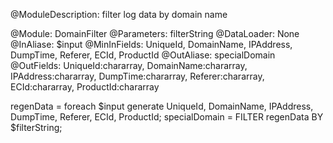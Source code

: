 @ModuleDescription: filter log data by domain name

@Module: DomainFilter
@Parameters: filterString
@DataLoader: None
@InAliase: $input
@MinInFields: UniqueId, DomainName, IPAddress, DumpTime, Referer, ECId, ProductId
@OutAliase: specialDomain
@OutFields: UniqueId:chararray, DomainName:chararray, IPAddress:chararray, DumpTime:chararray, Referer:chararray, ECId:chararray, ProductId:chararray

regenData = foreach $input generate UniqueId, DomainName, IPAddress, DumpTime, Referer, ECId, ProductId;
specialDomain = FILTER regenData BY $filterString; 
